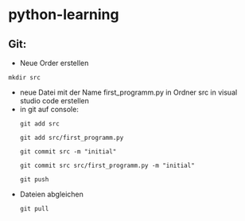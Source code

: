 # python-learning
## Git:
* Neue Order erstellen
```
mkdir src
```

* neue Datei mit der Name first_programm.py in Ordner src in visual studio code erstellen
* in git auf console:
    ```
    git add src
    ```
    ```
    git add src/first_programm.py
    ```
    ```
    git commit src -m "initial"
    ```
    ```
    git commit src src/first_programm.py -m "initial"
    ```
    ```
    git push
    ```
* Dateien abgleichen
    ```
    git pull
    ```
